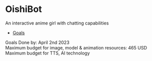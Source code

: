 # OishiBot
An interactive anime girl with chatting capabilities
- [Goals](#Goals)

Goals
Done by: April 2nd 2023
<br>
Maximum budget for image, model & animation resources: 465 USD
<br>
Maximum budget for TTS, AI technology
